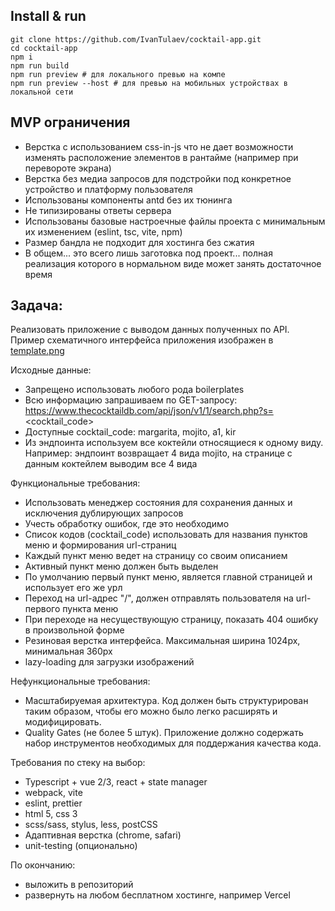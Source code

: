 ## Install & run
```shell
git clone https://github.com/IvanTulaev/cocktail-app.git
cd cocktail-app
npm i
npm run build
npm run preview # для локального превью на компе
npm run preview --host # для превью на мобильных устройствах в локальной сети
```

## MVP ограничения
 - Верстка с использованием css-in-js что не дает возможности изменять расположение элементов в рантайме (например при перевороте экрана)
 - Верстка без медиа запросов для подстройки под конкретное устройство и платформу пользователя
 - Использованы компоненты antd без их тюнинга
 - Не типизированы ответы сервера
 - Использованы базовые настроечные файлы проекта с минимальным их изменением (eslint, tsc, vite, npm)
 - Размер бандла не подходит для хостинга без сжатия
 - В общем... это всего лишь заготовка под проект... полная реализация которого в нормальном виде может занять достаточное время

## Задача:
Реализовать приложение с выводом данных полученных по API.
Пример схематичного интерфейса приложения изображен в [template.png](task/template.png)

Исходные данные:
- Запрещено использовать любого рода boilerplates
- Всю информацию запрашиваем по GET-запросу: https://www.thecocktaildb.com/api/json/v1/1/search.php?s=<cocktail_code>
- Доступные cocktail_code: margarita, mojito, a1, kir
- Из эндпоинта используем все коктейли относящиеся к одному виду. Например: эндпоинт возвращает 4 вида mojito, на странице с данным коктейлем выводим все 4 вида

Функциональные требования:
- Использовать менеджер состояния для сохранения данных и исключения дублирующих запросов
- Учесть обработку ошибок, где это необходимо
- Список кодов (cocktail_code) использовать для названия пунктов меню и формирования url-страниц
- Каждый пункт меню ведет на страницу со своим описанием
- Активный пункт меню должен быть выделен
- По умолчанию первый пункт меню, является главной страницей и использует его же урл
- Переход на url-адрес "/", должен отправлять пользователя на url-первого пункта меню
- При переходе на несуществующую страницу, показать 404 ошибку в произвольной форме
- Резиновая верстка интерфейса. Максимальная ширина 1024px, минимальная 360px
- lazy-loading для загрузки изображений

Нефункциональные требования:
- Масштабируемая архитектура. Код должен быть структурирован таким образом, чтобы его можно было легко расширять и модифицировать.
- Quality Gates (не более 5 штук). Приложение должно содержать набор инструментов необходимых для поддержания качества кода.

Требования по стеку на выбор:
- Typescript + vue 2/3, react + state manager
- webpack, vite
- eslint, prettier
- html 5, css 3
- scss/sass, stylus, less, postCSS
- Адаптивная верстка (chrome, safari)
- unit-testing (опционально)

По окончанию:
- выложить в репозиторий
- развернуть на любом бесплатном хостинге, например Vercel